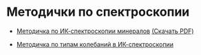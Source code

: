 # Методички по спектроскопии

- [Методичка по ИК-спектроскопии минералов](ir_method.md) [(Скачать PDF)](https://raw.githubusercontent.com/OkinawaNet/spectroscopy/main/lib/ir_method.pdf)

- [Методичка по типам колебаний в ИК-спектроскопии](ir_vibrations.md)
